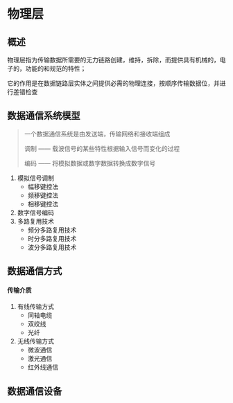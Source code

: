 # 物理层

## 概述

物理层指为传输数据所需要的无力链路创建，维持，拆除，而提供具有机械的，电子的，功能的和规范的特性；

它的作用是在数据链路层实体之间提供必需的物理连接，按顺序传输数据位，并进行差错检查

## 数据通信系统模型

> 一个数据通信系统是由发送端，传输网络和接收端组成
>
> 调制 —— 载波信号的某些特性根据输入信号而变化的过程
>
> 编码 —— 将模拟数据或数字数据转换成数字信号

1. 模拟信号调制
   * 幅移键控法
   * 频移键控法
   * 相移键控法
2. 数字信号编码
3. 多路复用技术
   * 频分多路复用技术
   * 时分多路复用技术
   * 波分多路复用技术

## 数据通信方式

#### 传输介质

1. 有线传输方式
   - 同轴电缆
   - 双绞线
   - 光纤
2. 无线传输方式
   - 微波通信
   - 激光通信
   - 红外线通信

## 数据通信设备